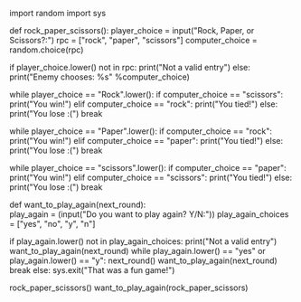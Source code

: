 import random
import sys
  
def rock_paper_scissors():
  player_choice = input("Rock, Paper, or Scissors?:")
  rpc = ["rock", "paper", "scissors"]
  computer_choice = random.choice(rpc)
  
  if player_choice.lower() not in rpc:
    print("Not a valid entry")
  else:
    print("Enemy chooses: %s" %computer_choice)
    
  while player_choice == "Rock".lower():
    if computer_choice == "scissors":
      print("You win!")
    elif computer_choice == "rock":
      print("You tied!")
    else:
      print("You lose :(")
    break
  
  while player_choice == "Paper".lower():
    if computer_choice == "rock":
      print("You win!")
    elif computer_choice == "paper":
      print("You tied!")
    else:
      print("You lose :(")
    break
    
  while player_choice == "scissors".lower():
    if computer_choice == "paper":
      print("You win!")
    elif computer_choice == "scissors":
      print("You tied!")
    else:
      print("You lose :(")
    break
  
def want_to_play_again(next_round):  
  play_again = (input("Do you want to play again? Y/N:"))
  play_again_choices = ["yes", "no", "y", "n"]
  
  if play_again.lower() not in play_again_choices:
    print("Not a valid entry")
    want_to_play_again(next_round)
  while play_again.lower() == "yes" or play_again.lower() == "y":
    next_round()
    want_to_play_again(next_round)
    break
  else:
    sys.exit("That was a fun game!")

  
rock_paper_scissors()
want_to_play_again(rock_paper_scissors)
